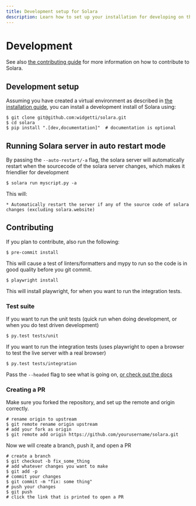 ```yaml
---
title: Development setup for Solara
description: Learn how to set up your installation for developing on the Solara itself.
---
```

# Development

See also [the contributing guide](/documentation/advanced/development/contribute) for more information on how to contribute to Solara.
## Development setup

Assuming you have created a virtual environment as described in [the installation guide](/documentation/getting_started/installing), you can install a development install of Solara using:

    $ git clone git@github.com:widgetti/solara.git
    $ cd solara
    $ pip install ".[dev,documentation]"  # documentation is optional


## Running Solara server in auto restart mode

By passing the `--auto-restart/-a` flag, the solara server will automatically restart when the sourcecode of the solara server changes, which makes it friendlier for development

    $ solara run myscript.py -a

This will:

    * Automatically restart the server if any of the source code of solara changes (excluding solara.website)

## Contributing

If you plan to contribute, also run the following:

    $ pre-commit install

This will cause a test of linters/formatters and mypy to run so the code is in good quality before you git commit.

    $ playwright install

This will install playwright, for when you want to run the integration tests.

### Test suite

If you want to run the unit tests (quick run when doing development, or when you do test driven development)

    $ py.test tests/unit


If you want to run the integration tests (uses playwright to open a browser to test the live server with a real browser)

    $ py.test tests/integration

Pass the `--headed` flag to see what is going on, [or check out the docs](https://playwright.dev/python/docs/intro)


### Creating a PR

Make sure you forked the repository, and set up the remote and origin correctly.

```
# rename origin to upstream
$ git remote rename origin upstream
# add your fork as origin
$ git remote add origin https://github.com/yourusername/solara.git
```

Now we will create a branch, push it, and open a PR

```
# create a branch
$ git checkout -b fix_some_thing
# add whatever changes you want to make
$ git add -p
# commit your changes
$ git commit -m "fix: some thing"
# push your changes
$ git push
# click the link that is printed to open a PR
```
